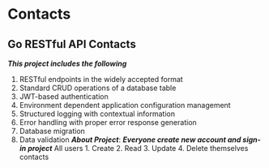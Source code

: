 # Contacts

Go RESTful API Contacts
-------------------------

**_This project includes the following_**
  1. RESTful endpoints in the widely accepted format
  2. Standard CRUD operations of a database table
  3. JWT-based authentication
  4. Environment dependent application configuration management
  5. Structured logging with contextual information
  6. Error handling with proper error response generation
  7. Database migration
  8. Data validation
 **_About Project_**:
  **_Everyone create new account and sign-in project_**
  All users 
    1. Create
    2. Read
    3. Update
    4. Delete 
  themselves contacts
  
